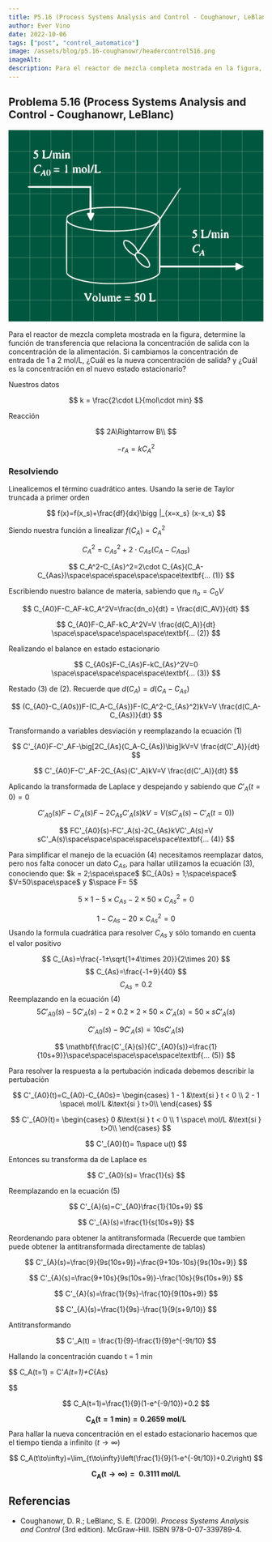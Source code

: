 ```yaml
---
title: P5.16 (Process Systems Analysis and Control - Coughanowr, LeBlanc)
author: Ever Vino
date: 2022-10-06
tags: ["post", "control_automatico"]
image: /assets/blog/p5.16-coughanowr/headercontrol516.png
imageAlt: 
description: Para el reactor de mezcla completa mostrada en la figura, determine la función de transferencia que relaciona la concentración de salida con la concentración de la alimentación. Si cambiamos la concentración de entrada de 1 a 2 mol/L, ¿Cuál es la nueva concentración de salida? y ¿Cuál es la concentración en el nuevo estado estacionario?
---
```

## Problema 5.16 (Process Systems Analysis and Control - Coughanowr, LeBlanc)

![gráfica problema 5.16](../../assets/blog/p5.16-coughanowr/headercontrol516.png)

Para el reactor de mezcla completa mostrada en la figura, determine la función de transferencia que relaciona la concentración de salida con la concentración de la alimentación. Si cambiamos la concentración de entrada de 1 a 2 mol/L, ¿Cuál es la nueva concentración de salida? y ¿Cuál es la concentración en el nuevo estado estacionario?

Nuestros datos

$$
k = \frac{2\cdot L}{mol\cdot min}
$$

Reacción

$$
2A\Rightarrow B\\
$$

$$
-r_A=kC_A^2
$$

### Resolviendo

Linealicemos el término cuadrático antes. Usando la serie de Taylor truncada a primer orden

$$
f(x)=f(x_s)+\frac{df}{dx}\bigg |_{x=x_s} (x-x_s)
$$

Siendo nuestra función a linealizar $f(C_{A})=C_A^2$

$$
C_A^2=C_{As}^2+2\cdot C_{As}(C_A-C_{Aas})
$$

$$
C_A^2-C_{As}^2=2\cdot C_{As}(C_A-C_{Aas})\space\space\space\space\space\textbf{... (1)}
$$

Escribiendo nuestro balance de materia, sabiendo que $n_o = C_0V$

$$
C_{A0}F-C_AF-kC_A^2V=\frac{dn_o}{dt} = \frac{d(C_AV)}{dt}
$$

$$
C_{A0}F-C_AF-kC_A^2V=V \frac{d(C_A)}{dt} \space\space\space\space\space\textbf{... (2)}
$$

Realizando el balance en estado estacionario

$$
C_{A0s}F-C_{As}F-kC_{As}^2V=0 \space\space\space\space\space\textbf{... (3)}
$$

Restado (3) de (2). Recuerde que $d(C_A)=d(C_A-C_{As})$

$$
(C_{A0}-C_{A0s})F-(C_A-C_{As})F-(C_A^2-C_{As}^2)kV=V \frac{d(C_A-C_{As})}{dt}
$$

Transformando a variables desviación y reemplazando la ecuación (1)

$$
C'_{A0}F-C'_AF-\big[2C_{As}(C_A-C_{As})\big]kV=V \frac{d(C'_A)}{dt}
$$

$$
C'_{A0}F-C'_AF-2C_{As}(C'_A)kV=V \frac{d(C'_A)}{dt}
$$

Aplicando la transformada de Laplace y despejando y sabiendo que $C'_A(t=0) = 0$

$$
C'_{A0}(s)F-C'_A(s)F-2C_{As}C'_A(s)kV=V (sC'_A(s)-C'_A(t=0))
$$

$$
FC'_{A0}(s)-FC'_A(s)-2C_{As}kVC'_A(s)=V sC'_A(s)\space\space\space\space\space\textbf{... (4)}
$$

Para simplificar el manejo de la ecuación (4) necesitamos reemplazar datos, pero nos falta conocer un dato $C_{As}$, para hallar utilizamos la ecuación (3), conociendo que: $k = 2;\space\space$ $C_{A0s} = 1;\space\space$ $V=50\space\space$ y $\space F= 5$

$$
5\times 1-5\times C_{As}-2\times 50\times C_{As}^2=0
$$

$$
1-C_{As}-20\times C_{As}^2=0
$$
Usando la formula cuadrática para resolver $C_{As}$ y sólo tomando en cuenta el valor positivo

$$
C_{As}=\frac{-1±\sqrt{1+4\times 20}}{2\times 20}
$$
$$
C_{As}=\frac{-1+9}{40}
$$
$$
C_{As}=0.2
$$
Reemplazando en la ecuación (4)
$$
5C'_{A0}(s)-5C'_A(s)-2\times 0.2\times 2\times 50\times C'_A(s)=50\times sC'_A(s)
$$

$$
C'_{A0}(s)-9C'_A(s)=10 sC'_A(s)
$$

$$
\mathbf{\frac{C'_{A}(s)}{C'_{A0}(s)}=\frac{1}{10s+9}}\space\space\space\space\space\textbf{... (5)}
$$

Para resolver la respuesta a la pertubación indicada debemos describir la pertubación

$$
C'_{A0}(t)=C_{A0}-C_{A0s}=
\begin{cases}
   1 - 1 &\text{si } t < 0 \\
   2 - 1 \space\ mol/L &\text{si } t>0\\
\end{cases}
$$

$$
C'_{A0}(t)=
\begin{cases}
   0 &\text{si } t < 0 \\
   1 \space\ mol/L &\text{si } t>0\\
\end{cases}
$$

$$
C'_{A0}(t)= 1\space u(t)
$$

Entonces su transforma da de Laplace es

$$
C'_{A0}(s)= \frac{1}{s}
$$

Reemplazando en la ecuación (5)

$$
C'_{A}(s)=C'_{A0}\frac{1}{10s+9}
$$

$$
C'_{A}(s)=\frac{1}{s(10s+9)}
$$

Reordenando para obtener la antitransformada (Recuerde que tambien puede obtener la antitransformada directamente de tablas)

$$
C'_{A}(s)=\frac{9}{9s(10s+9)}=\frac{9+10s-10s}{9s(10s+9)}
$$

$$
C'_{A}(s)=\frac{9+10s}{9s(10s+9)}-\frac{10s}{9s(10s+9)}
$$

$$
C'_{A}(s)=\frac{1}{9s}-\frac{10}{9(10s+9)}
$$

$$
C'_{A}(s)=\frac{1}{9s}-\frac{1}{9(s+9/10)}
$$

Antitransformando

$$
C'_A(t) = \frac{1}{9}-\frac{1}{9}e^{-9t/10}
$$

Hallando la concentración cuando t = 1 min

$$
C_A(t=1) = C'_A(t=1)+C_{As}

$$

$$
C_A(t=1)=\frac{1}{9}(1-e^{-9/10})+0.2
$$

$$
\mathbf{C_A(t=1\textbf{ min})=0.2659\textbf{ mol/L}}
$$
Para hallar la nueva concentración en el estado estacionario hacemos que el tiempo tienda a infinito ($t\to\infty$)

$$
C_A(t\to\infty)=\lim_{t\to\infty}\left(\frac{1}{9}(1-e^{-9t/10})+0.2\right)
$$

$$
\mathbf{C_A(t\to\infty)=\textbf{ 0.3111 mol/L}}
$$

## Referencias

* Coughanowr, D. R.; LeBlanc, S. E. (2009). _Process Systems Analysis and Control_ (3rd edition). McGraw-Hill. ISBN 978-0-07-339789-4.